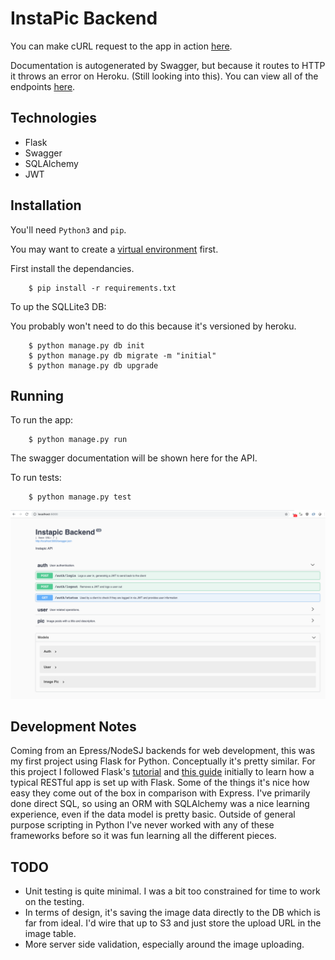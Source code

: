 # InstaPic Backend

You can make cURL request to the app in action [here](https://limitless-spire-73807.herokuapp.com/).

Documentation is autogenerated by Swagger, but because it routes to HTTP it throws an error on Heroku. (Still looking into this). You can view all of the endpoints [here](https://limitless-spire-73807.herokuapp.com/swagger.json).

## Technologies
* Flask
* Swagger
* SQLAlchemy
* JWT

## Installation

You'll need `Python3` and `pip`.

You may want to create a [virtual environment](http://flask.pocoo.org/docs/1.0/installation/) first.

First install the dependancies. 
```
    $ pip install -r requirements.txt
```

To up the SQLLite3 DB:

You probably won't need to do this because it's versioned by heroku.

```
    $ python manage.py db init
    $ python manage.py db migrate -m "initial"
    $ python manage.py db upgrade
```

## Running

To run the app:

```
    $ python manage.py run 
```

The swagger documentation will be shown here for the API.

To run tests:

```
    $ python manage.py test
```

![](api.png)

## Development Notes

Coming from an Epress/NodeSJ backends for web development, this was my first project using Flask for Python. Conceptually it's pretty similar. For this project I followed Flask's [tutorial](http://flask.pocoo.org/docs/1.0/tutorial/) and [this guide](https://www.freecodecamp.org/news/structuring-a-flask-restplus-web-service-for-production-builds-c2ec676de563/) initially to learn how a typical RESTful app is set up with Flask. Some of the things it's nice how easy they come out of the box in comparison with Express. I've primarily done direct SQL, so using an ORM with SQLAlchemy was a nice learning experience, even if the data model is pretty basic. Outside of general purpose scripting in Python I've never worked with any of these frameworks before so it was fun learning all the different pieces. 

## TODO

- Unit testing is quite minimal. I was a bit too constrained for time to work on the testing. 
- In terms of design, it's saving the image data directly to the DB which is far from ideal. I'd wire that up to S3 and just store the upload URL in the image table. 
- More server side validation, especially around the image uploading.
